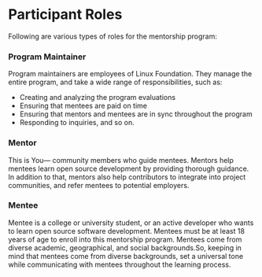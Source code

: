 # Participant Roles

Following are various types of roles for the mentorship program:

### **Program Maintainer**

Program maintainers are employees of Linux Foundation. They manage the entire program, and take a wide range of responsibilities, such as:

* Creating and analyzing the program evaluations
* Ensuring that mentees are paid on time
* Ensuring that mentors and mentees are in sync throughout the program
* Responding to inquiries, and so on.

### **Mentor**

This is You— community members who guide mentees. Mentors help mentees learn open source development by providing thorough guidance. In addition to that, mentors also help contributors to integrate into project communities, and refer mentees to potential employers.

### **Mentee**

Mentee is a college or university student, or an active developer who wants to learn open source software development. Mentees must be at least 18 years of age to enroll into this mentorship program. Mentees come from diverse academic, geographical, and social backgrounds.So, keeping in mind that mentees come from diverse backgrounds, set a universal tone while communicating with mentees throughout the learning process.  


